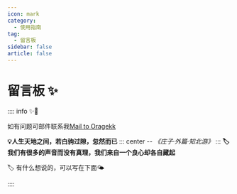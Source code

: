 ```yaml
---
icon: mark
category:
  - 使用指南
tag:
  - 留言板
sidebar: false
article: false
---
```


# 留言板 ✨
:::: info ✨📒

<p>如有问题可邮件联系我<a href="mailto:oragekk@163.com">Mail to Oragekk</a></p>

**💡人生天地之间，若白驹过隙，忽然而已**
::: center
_-- 《庄子·外篇·知北游》_
:::
**🏷 我们有很多的声音而没有真理，我们来自一个良心却各自藏起**

🏷 有什么想说的，可以写在下面🌤

::::

